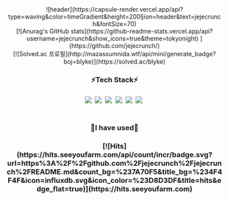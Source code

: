 <div align='center'>
  ![header](https://capsule-render.vercel.app/api?type=waving&color=timeGradient&height=200&section=header&text=jejecrunch&fontSize=70)
</div>

<div align='center'>
  [![Anurag's GitHub stats](https://github-readme-stats.vercel.app/api?username=jejecrunch&show_icons=true&theme=tokyonight)
](https://github.com/jejecrunch/)
<br />
[![Solved.ac
프로필](http://mazassumnida.wtf/api/mini/generate_badge?boj=blyke)](https://solved.ac/blyke)
</div>

<h3 align="center">⚡️Tech Stack⚡️<h3>
  <div align='center'>
<img src="https://img.shields.io/badge/HTML5-E34F26?style=flat-square&logo=HTML5&logoColor=white"/></a>&nbsp
<img src="https://img.shields.io/badge/CSS3-1572B6?style=flat-square&logo=CSS3&logoColor=white"/></a>&nbsp 
<img src="https://img.shields.io/badge/JavaScript-F7DF1E?style=flat-square&logo=JavaScript&logoColor=white"/></a>&nbsp
<img src="https://img.shields.io/badge/MySQL-4479A1?style=flat-square&logo=MySQL&logoColor=white"/></a>&nbsp
<img src="https://img.shields.io/badge/C-A8B9CC?style=flat-square&logo=C&logoColor=white"/></a>&nbsp
<img src="https://img.shields.io/badge/Java-007396?style=flat-square&logo=Java&logoColor=white"/></a>&nbsp
</div>
<br />

<h3 align="center">🐾I have used🐾<h3>

<div align='center'>
  [![Hits](https://hits.seeyoufarm.com/api/count/incr/badge.svg?url=https%3A%2F%2Fgithub.com%2Fjejecrunch%2Fjejecrunch%2FREADME.md&count_bg=%237A70F5&title_bg=%234F4F4F&icon=influxdb.svg&icon_color=%23D8D3DF&title=hits&edge_flat=true)](https://hits.seeyoufarm.com)
  </div>
